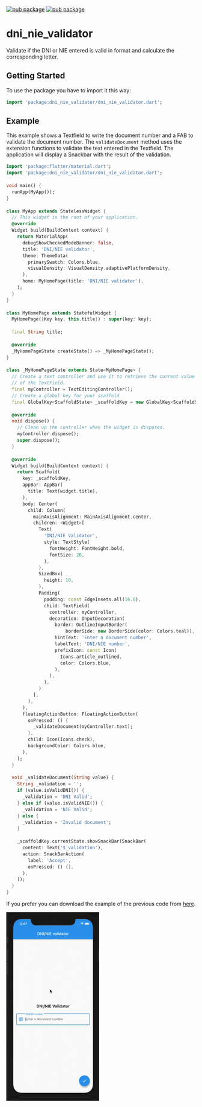 [![pub package](https://img.shields.io/pub/v/dni_nie_validator.svg)](https://pub.dev/packages/dni_nie_validator)
[![pub package](https://img.shields.io/apm/l/dni_nie_validator)](https://pub.dev/packages/dni_nie_validator)

# dni_nie_validator

Validate if the DNI or NIE entered is valid in format and calculate the corresponding letter.

## Getting Started


To use the package you have to import it this way:
```dart
import 'package:dni_nie_validator/dni_nie_validator.dart';

```

## Example

This example shows a Textfield to write the document number and a FAB to validate the document number.
The ``validateDocument`` method uses the extension functions to validate the text entered in the Textfield. The application will display a Snackbar with the result of the validation.

````dart
import 'package:flutter/material.dart';
import 'package:dni_nie_validator/dni_nie_validator.dart';

void main() {
  runApp(MyApp());
}

class MyApp extends StatelessWidget {
  // This widget is the root of your application.
  @override
  Widget build(BuildContext context) {
    return MaterialApp(
      debugShowCheckedModeBanner: false,
      title: 'DNI/NIE validator',
      theme: ThemeData(
        primarySwatch: Colors.blue,
        visualDensity: VisualDensity.adaptivePlatformDensity,
      ),
      home: MyHomePage(title: 'DNI/NIE validator'),
    );
  }
}

class MyHomePage extends StatefulWidget {
  MyHomePage({Key key, this.title}) : super(key: key);

  final String title;

  @override
  _MyHomePageState createState() => _MyHomePageState();
}

class _MyHomePageState extends State<MyHomePage> {
  // Create a text controller and use it to retrieve the current value
  // of the TextField.
  final myController = TextEditingController();
  // Create a global key for your scaffold
  final GlobalKey<ScaffoldState> _scaffoldKey = new GlobalKey<ScaffoldState>();

  @override
  void dispose() {
    // Clean up the controller when the widget is disposed.
    myController.dispose();
    super.dispose();
  }

  @override
  Widget build(BuildContext context) {
    return Scaffold(
      key: _scaffoldKey,
      appBar: AppBar(
        title: Text(widget.title),
      ),
      body: Center(
        child: Column(
          mainAxisAlignment: MainAxisAlignment.center,
          children: <Widget>[
            Text(
              'DNI/NIE Validator',
              style: TextStyle(
                fontWeight: FontWeight.bold,
                fontSize: 20,
              ),
            ),
            SizedBox(
              height: 10,
            ),
            Padding(
              padding: const EdgeInsets.all(16.0),
              child: TextField(
                controller: myController,
                decoration: InputDecoration(
                  border: OutlineInputBorder(
                      borderSide: new BorderSide(color: Colors.teal)),
                  hintText: 'Enter a document number',
                  labelText: 'DNI/NIE number',
                  prefixIcon: const Icon(
                    Icons.article_outlined,
                    color: Colors.blue,
                  ),
                ),
              ),
            )
          ],
        ),
      ),
      floatingActionButton: FloatingActionButton(
        onPressed: () {
          _validateDocument(myController.text);
        },
        child: Icon(Icons.check),
        backgroundColor: Colors.blue,
      ),
    );
  }

  void _validateDocument(String value) {
    String _validation = '';
    if (value.isValidDNI()) {
      _validation = 'DNI Valid';
    } else if (value.isValidNIE()) {
      _validation = 'NIE Valid';
    } else {
      _validation = 'Invalid document';
    }

    _scaffoldKey.currentState.showSnackBar(SnackBar(
      content: Text('$_validation'),
      action: SnackBarAction(
        label: 'Accept',
        onPressed: () {},
      ),
    ));
  }
}
````
If you prefer you can download the example of the previous code from [here](https://github.com/AnnaPS/DniNieValidatorFlutter).

<img height="500" alt="" src="https://github.com/AnnaPS/dni_nie_validator/blob/master/validator.gif?raw=true"> 

